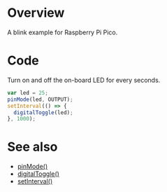 # Overview

A blink example for Raspberry Pi Pico.

# Code

Turn on and off the on-board LED for every seconds.

```js
var led = 25;
pinMode(led, OUTPUT);
setInterval(() => {
  digitalToggle(led);
}, 1000);
```

# See also

- [pinMode()](https://kalumajs.org/docs/api/digital-io#pinmode)
- [digitalToggle()](https://kalumajs.org/docs/api/digital-io#digitaltoggle)
- [setInterval()](https://kalumajs.org/docs/api/timers#setinterval)
